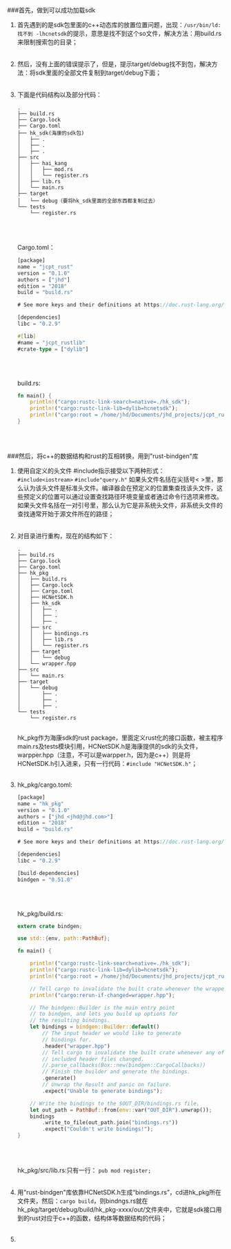 ###首先，做到可以成功加载sdk
1. 首先遇到的是sdk包里面的c++动态库的放置位置问题，出现：`/usr/bin/ld: 找不到 -lhcnetsdk`的提示，意思是找不到这个so文件，解决方法：用build.rs来限制搜索包的目录；<br><br>

2. 然后，没有上面的错误提示了，但是，提示target/debug找不到包，解决方法：将sdk里面的全部文件复制到target/debug下面；<br><br>

3. 下面是代码结构以及部分代码：

   ```
   .
   ├── build.rs
   ├── Cargo.lock
   ├── Cargo.toml
   ├── hk_sdk(海康的sdk包)
   │   ├── .
   │   ├── .
   │   ├── .
   ├── src
   │   ├── hai_kang
   │   │   ├── mod.rs
   │   │   └── register.rs
   │   ├── lib.rs
   │   └── main.rs
   ├── target
   │   └── debug（要将hk_sdk里面的全部东西都复制过去）
   └── tests
       └── register.rs
   
   ```

   <br><br>

   Cargo.toml：

   ```rust
   [package]
   name = "jcpt_rust"
   version = "0.1.0"
   authors = ["jhd"]
   edition = "2018"
   build = "build.rs"
   
   # See more keys and their definitions at https://doc.rust-lang.org/cargo/reference/manifest.html
   
   [dependencies]
   libc = "0.2.9"
   
   #[lib]
   #name = "jcpt_rustlib"
   #crate-type = ["dylib"]
   ```

   <br><br>

   build.rs:

   ```rust
   fn main() {
       println!("cargo:rustc-link-search=native=./hk_sdk");
       println!("cargo:rustc-link-lib=dylib=hcnetsdk");
       println!("cargo:root = /home/jhd/Documents/jhd_projects/jcpt_rust/");
   }
   ```

   <br><br>

###然后，将c++的数据结构和rust的互相转换，用到"rust-bindgen"库

1. 使用自定义的头文件 #include指示接受以下两种形式：
   ` #include<iostream>` 
   `#include"query.h"` 
   如果头文件名括在尖括号< >里，那么认为该头文件是标准头文件。编译器会在预定义的位置集查找该头文件，这些预定义的位置可以通过设置查找路径环境变量或者通过命令行选项来修改。如果头文件名括在一对引号里，那么认为它是非系统头文件，非系统头文件的查找通常开始于源文件所在的路径；<br><br>

2. 对目录进行重构，现在的结构如下：

   ```
   .
   ├── build.rs
   ├── Cargo.lock
   ├── Cargo.toml
   ├── hk_pkg
   │   ├── build.rs
   │   ├── Cargo.lock
   │   ├── Cargo.toml
   │   ├── HCNetSDK.h
   │   ├── hk_sdk
   │   │   ├── .
   │   │   ├── .
   │   │   ├── .
   │   ├── src
   │   │   ├── bindings.rs
   │   │   ├── lib.rs
   │   │   └── register.rs
   │   ├── target
   │   │   └── debug
   │   └── wrapper.hpp
   ├── src
   │   └── main.rs
   ├── target
   │   └── debug
   │       ├── .
   │       ├── .
   │       ├── .
   └── tests
       └── register.rs
   
   
   ```

   hk_pkg作为海康sdk的rust package，里面定义rust化的接口函数，被主程序main.rs及tests模块引用，HCNetSDK.h是海康提供的sdk的头文件，warpper.hpp（注意，不可以是warpper.h，因为是c++）则是将HCNetSDK.h引入进来，只有一行代码：`#include "HCNetSDK.h"`；<br><br>

3. hk_pkg/cargo.toml:

   ```rust
   [package]
   name = "hk_pkg"
   version = "0.1.0"
   authors = ["jhd <jhd@jhd.com>"]
   edition = "2018"
   build = "build.rs"
   
   # See more keys and their definitions at https://doc.rust-lang.org/cargo/reference/manifest.html
   
   [dependencies]
   libc = "0.2.9"
   
   [build-dependencies]
   bindgen = "0.51.0"
   
   ```

   <br><br>

   hk_pkg/build.rs:

   ```rust
   extern crate bindgen;
   
   use std::{env, path::PathBuf};
   
   fn main() {
   
       println!("cargo:rustc-link-search=native=./hk_sdk");
       println!("cargo:rustc-link-lib=dylib=hcnetsdk");
       println!("cargo:root = /home/jhd/Documents/jhd_projects/jcpt_rust/hk_pkg");
   
       // Tell cargo to invalidate the built crate whenever the wrapper changes
       println!("cargo:rerun-if-changed=wrapper.hpp");
   
       // The bindgen::Builder is the main entry point
       // to bindgen, and lets you build up options for
       // the resulting bindings.
       let bindings = bindgen::Builder::default()
           // The input header we would like to generate
           // bindings for.
           .header("wrapper.hpp")
           // Tell cargo to invalidate the built crate whenever any of the
           // included header files changed.
           //.parse_callbacks(Box::new(bindgen::CargoCallbacks))
           // Finish the builder and generate the bindings.
           .generate()
           // Unwrap the Result and panic on failure.
           .expect("Unable to generate bindings");
   
       // Write the bindings to the $OUT_DIR/bindings.rs file.
       let out_path = PathBuf::from(env::var("OUT_DIR").unwrap());
       bindings
           .write_to_file(out_path.join("bindings.rs"))
           .expect("Couldn't write bindings!");
   }
   ```

   <br><br>

   hk_pkg/src/lib.rs:只有一行：  `pub mod register;`<br><br>

4. 用"rust-bindgen"库依靠HCNetSDK.h生成“bindings.rs”，cd进hk_pkg所在文件夹，然后：`cargo build`，则bindngs.rs就在hk_pkg/target/debug/build/hk_pkg-xxxx/out/文件夹中，它就是sdk接口用到的rust对应于c++的函数，结构体等数据结构的代码；<br><br>

5. 

   